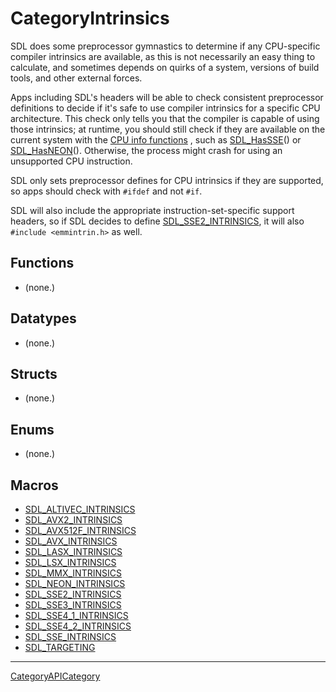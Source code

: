 # CategoryIntrinsics

SDL does some preprocessor gymnastics to determine if any CPU-specific
compiler intrinsics are available, as this is not necessarily an easy thing
to calculate, and sometimes depends on quirks of a system, versions of
build tools, and other external forces.

Apps including SDL's headers will be able to check consistent preprocessor
definitions to decide if it's safe to use compiler intrinsics for a
specific CPU architecture. This check only tells you that the compiler is
capable of using those intrinsics; at runtime, you should still check if
they are available on the current system with the
[CPU info functions](https://wiki.libsdl.org/SDL3/CategoryCPUInfo)
, such as [SDL_HasSSE](SDL_HasSSE)() or [SDL_HasNEON](SDL_HasNEON)().
Otherwise, the process might crash for using an unsupported CPU
instruction.

SDL only sets preprocessor defines for CPU intrinsics if they are
supported, so apps should check with `#ifdef` and not `#if`.

SDL will also include the appropriate instruction-set-specific support
headers, so if SDL decides to define
[SDL_SSE2_INTRINSICS](SDL_SSE2_INTRINSICS), it will also `#include
<emmintrin.h>` as well.

<!-- END CATEGORY DOCUMENTATION -->

## Functions

<!-- DO NOT HAND-EDIT CATEGORY LISTS, THEY ARE AUTOGENERATED AND WILL BE OVERWRITTEN, BASED ON TAGS IN INDIVIDUAL PAGE FOOTERS. EDIT THOSE INSTEAD. -->
<!-- BEGIN CATEGORY LIST: CategoryIntrinsics, CategoryAPIFunction -->
- (none.)
<!-- END CATEGORY LIST -->

## Datatypes

<!-- DO NOT HAND-EDIT CATEGORY LISTS, THEY ARE AUTOGENERATED AND WILL BE OVERWRITTEN, BASED ON TAGS IN INDIVIDUAL PAGE FOOTERS. EDIT THOSE INSTEAD. -->
<!-- BEGIN CATEGORY LIST: CategoryIntrinsics, CategoryAPIDatatype -->
- (none.)
<!-- END CATEGORY LIST -->

## Structs

<!-- DO NOT HAND-EDIT CATEGORY LISTS, THEY ARE AUTOGENERATED AND WILL BE OVERWRITTEN, BASED ON TAGS IN INDIVIDUAL PAGE FOOTERS. EDIT THOSE INSTEAD. -->
<!-- BEGIN CATEGORY LIST: CategoryIntrinsics, CategoryAPIStruct -->
- (none.)
<!-- END CATEGORY LIST -->

## Enums

<!-- DO NOT HAND-EDIT CATEGORY LISTS, THEY ARE AUTOGENERATED AND WILL BE OVERWRITTEN, BASED ON TAGS IN INDIVIDUAL PAGE FOOTERS. EDIT THOSE INSTEAD. -->
<!-- BEGIN CATEGORY LIST: CategoryIntrinsics, CategoryAPIEnum -->
- (none.)
<!-- END CATEGORY LIST -->

## Macros

<!-- DO NOT HAND-EDIT CATEGORY LISTS, THEY ARE AUTOGENERATED AND WILL BE OVERWRITTEN, BASED ON TAGS IN INDIVIDUAL PAGE FOOTERS. EDIT THOSE INSTEAD. -->
<!-- BEGIN CATEGORY LIST: CategoryIntrinsics, CategoryAPIMacro -->
- [SDL_ALTIVEC_INTRINSICS](SDL_ALTIVEC_INTRINSICS)
- [SDL_AVX2_INTRINSICS](SDL_AVX2_INTRINSICS)
- [SDL_AVX512F_INTRINSICS](SDL_AVX512F_INTRINSICS)
- [SDL_AVX_INTRINSICS](SDL_AVX_INTRINSICS)
- [SDL_LASX_INTRINSICS](SDL_LASX_INTRINSICS)
- [SDL_LSX_INTRINSICS](SDL_LSX_INTRINSICS)
- [SDL_MMX_INTRINSICS](SDL_MMX_INTRINSICS)
- [SDL_NEON_INTRINSICS](SDL_NEON_INTRINSICS)
- [SDL_SSE2_INTRINSICS](SDL_SSE2_INTRINSICS)
- [SDL_SSE3_INTRINSICS](SDL_SSE3_INTRINSICS)
- [SDL_SSE4_1_INTRINSICS](SDL_SSE4_1_INTRINSICS)
- [SDL_SSE4_2_INTRINSICS](SDL_SSE4_2_INTRINSICS)
- [SDL_SSE_INTRINSICS](SDL_SSE_INTRINSICS)
- [SDL_TARGETING](SDL_TARGETING)
<!-- END CATEGORY LIST -->

----
[CategoryAPICategory](CategoryAPICategory)

